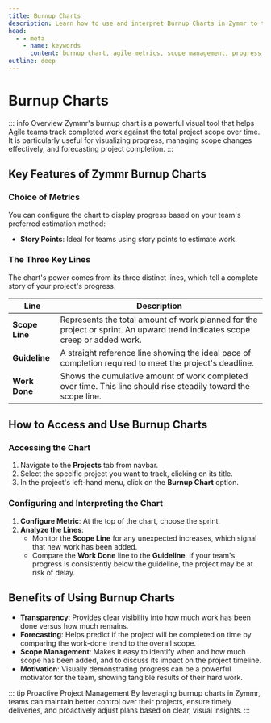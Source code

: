 ```yaml
---
title: Burnup Charts
description: Learn how to use and interpret Burnup Charts in Zymmr to track project progress, manage scope, and forecast completion dates.
head:
  - - meta
    - name: keywords
      content: burnup chart, agile metrics, scope management, progress tracking, zymmr
outline: deep
---
```


# Burnup Charts

::: info Overview
Zymmr's burnup chart is a powerful visual tool that helps Agile teams track completed work against the total project scope over time. It is particularly useful for visualizing progress, managing scope changes effectively, and forecasting project completion.
:::

## Key Features of Zymmr Burnup Charts

### Choice of Metrics
You can configure the chart to display progress based on your team's preferred estimation method:
-   **Story Points**: Ideal for teams using story points to estimate work.

### The Three Key Lines
The chart's power comes from its three distinct lines, which tell a complete story of your project's progress.

| Line          | Description                                                                                                   |
| ------------- | ------------------------------------------------------------------------------------------------------------- |
| **Scope Line**  | Represents the total amount of work planned for the project or sprint. An upward trend indicates scope creep or added work. |
| **Guideline**   | A straight reference line showing the ideal pace of completion required to meet the project's deadline.         |
| **Work Done**   | Shows the cumulative amount of work completed over time. This line should rise steadily toward the scope line. |

## How to Access and Use Burnup Charts

### Accessing the Chart
1.  Navigate to the **Projects** tab from navbar.
2.  Select the specific project you want to track, clicking on its title.
3.  In the project's left-hand menu, click on the **Burnup Chart** option.

### Configuring and Interpreting the Chart
1.  **Configure Metric**: At the top of the chart, choose the sprint.
2.  **Analyze the Lines**:
    -   Monitor the **Scope Line** for any unexpected increases, which signal that new work has been added.
    -   Compare the **Work Done** line to the **Guideline**. If your team's progress is consistently below the guideline, the project may be at risk of delay.

## Benefits of Using Burnup Charts

-   **Transparency**: Provides clear visibility into how much work has been done versus how much remains.
-   **Forecasting**: Helps predict if the project will be completed on time by comparing the work-done trend to the overall scope.
-   **Scope Management**: Makes it easy to identify when and how much scope has been added, and to discuss its impact on the project timeline.
-   **Motivation**: Visually demonstrating progress can be a powerful motivator for the team, showing tangible results of their hard work.

::: tip Proactive Project Management
By leveraging burnup charts in Zymmr, teams can maintain better control over their projects, ensure timely deliveries, and proactively adjust plans based on clear, visual insights.
:::